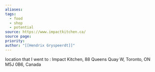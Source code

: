 ```yaml
---
aliases: 
tags:
  - food
  - shop
  - potential
source: https://www.impactkitchen.ca/
source page: 
priority: 
author: "[[Hendrix Gryspeerdt]]"
---
```

location that I went to : Impact Kitchen, 88 Queens Quay W, Toronto, ON M5J 0B6, Canada